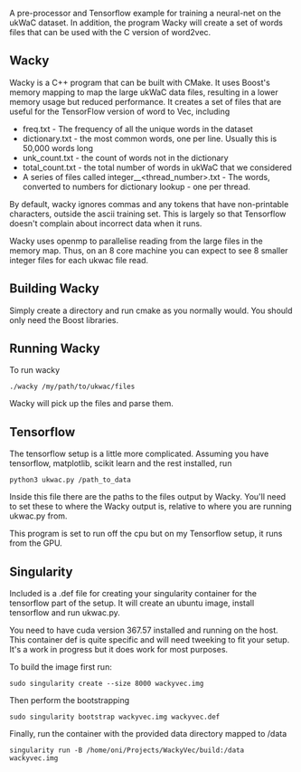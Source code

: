 A pre-processor and Tensorflow example for training a neural-net on the ukWaC dataset. In addition, the program Wacky will create a set of words files that can be used with the C version of word2vec.

Wacky
-----

Wacky is a C++ program that can be built with CMake. It uses Boost's memory mapping to map the large ukWaC data files, resulting in a lower memory usage but reduced performance. It creates a set of files that are useful for the TensorFlow version of word to Vec, including

 - freq.txt - The frequency of all the unique words in the dataset
 - dictionary.txt - the most common words, one per line. Usually this is 50,000 words long
 - unk_count.txt - the count of words not in the dictionary
 - total_count.txt - the total number of words in ukWaC that we considered
 - A series of files called integer_<filename>_<thread_number>.txt - The words, converted to numbers for dictionary lookup - one per thread.

By default, wacky ignores commas and any tokens that have non-printable characters, outside the ascii training set. This is largely so that Tensorflow doesn't complain about incorrect data when it runs.

Wacky uses openmp to parallelise reading from the large files in the memory map. Thus, on an 8 core machine you can expect to see 8 smaller integer files for each ukwac file read.

Building Wacky
--------------

Simply create a directory and run cmake as you normally would. You should only need the Boost libraries.

Running Wacky
-------------

To run wacky

    ./wacky /my/path/to/ukwac/files

Wacky will pick up the files and parse them.


Tensorflow
----------

The tensorflow setup is a little more complicated. Assuming you have tensorflow, matplotlib, scikit learn and the rest installed, run

    python3 ukwac.py /path_to_data

Inside this file there are the paths to the files output by Wacky. You'll need to set these to where the Wacky output is, relative to where you are running ukwac.py from.

This program is set to run off the cpu but on my Tensorflow setup, it runs from the GPU. 

Singularity
-----------

Included is a .def file for creating your singularity container for the tensorflow part of the setup. It will create an ubuntu image, install tensorflow and run ukwac.py.

You need to have cuda version 367.57 installed and running on the host. This container def is quite specific and will need tweeking to fit your setup. It's a work in progress but it does work for most purposes.

To build the image first run:

    sudo singularity create --size 8000 wackyvec.img

Then perform the bootstrapping

    sudo singularity bootstrap wackyvec.img wackyvec.def

Finally, run the container with the provided data directory mapped to /data

    singularity run -B /home/oni/Projects/WackyVec/build:/data wackyvec.img
